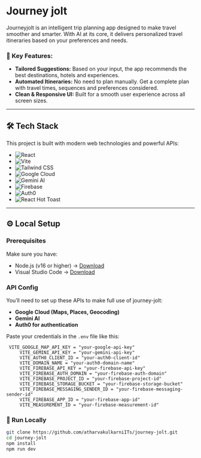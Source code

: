<h1>Journey jolt</h1>

Journeyjolt is an intelligent trip planning app designed to make travel smoother and smarter. With AI at its core, it delivers personalized travel itineraries based on your preferences and needs.

### 🔑 Key Features:
- **Tailored Suggestions:** Based on your input, the app recommends the best destinations, hotels and experiences.
- **Automated Itineraries:** No need to plan manually. Get a complete plan with travel times, sequences and preferences considered.
- **Clean & Responsive UI:** Built for a smooth user experience across all screen sizes.

---

## 🛠️ Tech Stack

This project is built with modern web technologies and powerful APIs:

* ![React](https://img.shields.io/badge/React-20232A?style=for-the-badge&logo=react&logoColor=61DAFB)
* ![Vite](https://img.shields.io/badge/Vite-646CFF?style=for-the-badge&logo=vite&logoColor=white)
* ![Tailwind CSS](https://img.shields.io/badge/Tailwind-06B6D4?style=for-the-badge&logo=tailwindcss&logoColor=white)
* ![Google Cloud](https://img.shields.io/badge/Google%20Cloud-4285F4?style=for-the-badge&logo=google-cloud&logoColor=white)
* ![Gemini AI](https://img.shields.io/badge/Gemini%20AI-FF5F00?style=for-the-badge&logo=google&logoColor=white)
* ![Firebase](https://img.shields.io/badge/Firebase-FFCA28?style=for-the-badge&logo=firebase&logoColor=black)
* ![Auth0](https://img.shields.io/badge/Auth0-000000?style=for-the-badge&logo=auth0&logoColor=white)
* ![React Hot Toast](https://img.shields.io/badge/React%20Hot%20Toast-FF5733?style=for-the-badge&logo=react&logoColor=white)

---

## ⚙️ Local Setup

### Prerequisites
Make sure you have:
- Node.js (v16 or higher) → [Download](https://nodejs.org/en)
- Visual Studio Code → [Download](https://code.visualstudio.com/)

### API Config

You’ll need to set up these APIs to make full use of journey-jolt:

- **Google Cloud (Maps, Places, Geocoding)**
- **Gemini AI**
- **Auth0 for authentication**

Paste your credentials in the `.env` file like this:

```env
 VITE_GOOGLE_MAP_API_KEY = "your-google-api-key"
     VITE_GEMINI_API_KEY = "your-gemini-api-key"
     VITE_AUTH0_CLIENT_ID = "your-auth0-client-id"
     VITE_DOMAIN_NAME = "your-auth0-domain-name"
     VITE_FIREBASE_API_KEY = "your-firebase-api-key"
     VITE_FIREBASE_AUTH_DOMAIN = "your-firebase-auth-domain"
     VITE_FIREBASE_PROJECT_ID = "your-firebase-project-id"
     VITE_FIREBASE_STORAGE_BUCKET = "your-firebase-storage-bucket"
     VITE_FIREBASE_MESSAGING_SENDER_ID = "your-firebase-messaging-sender-id"
     VITE_FIREBASE_APP_ID = "your-firebase-app-id"
     VITE_MEASUREMENT_ID = "your-firebase-measurement-id"
```

### 🧪 Run Locally

```bash
git clone https://github.com/atharvakulkarniITs/journey-jolt.git
cd journey-jolt
npm install
npm run dev
```

